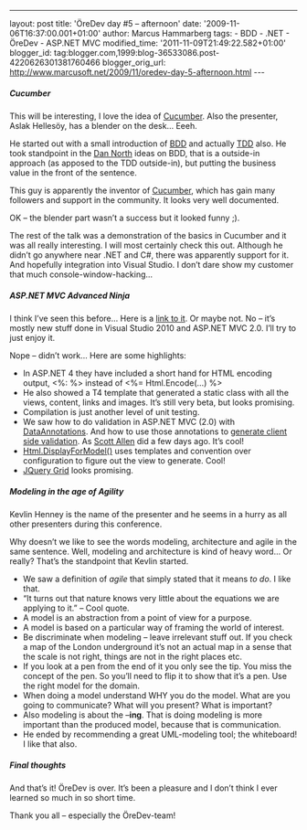 ---
layout: post
title: 'ÖreDev day \#5 – afternoon' date: '2009-11-06T16:37:00.001+01:00'
author: Marcus Hammarberg
tags: - BDD -
.NET - ÖreDev - ASP.NET MVC
modified_time: '2011-11-09T21:49:22.582+01:00'
blogger_id: tag:blogger.com,1999:blog-36533086.post-4220626301381760466
blogger_orig_url: http://www.marcusoft.net/2009/11/oredev-day-5-afternoon.html ---

##### Cucumber

This will be interesting, I love the idea of
<a href="http://cukes.info" target="_blank">Cucumber</a>. Also the
presenter, Aslak Hellesöy, has a blender on the desk… Eeeh.

He started out with a small introduction of
<a href="http://en.wikipedia.org/wiki/Behavior_Driven_Development"
target="_blank">BDD</a> and actually
<a href="http://en.wikipedia.org/wiki/Test-driven_development"
target="_blank">TDD</a> also. He took standpoint in the
<a href="http://dannorth.com" target="_blank">Dan North</a> ideas on
BDD, that is a outside-in approach (as apposed to the TDD outside-in),
but putting the business value in the front of the sentence.

This guy is apparently the inventor of
<a href="http://cukes.info" target="_blank">Cucumber</a>, which has gain
many followers and support in the community. It looks very well
documented.

OK – the blender part wasn’t a success but it looked funny ;).

The rest of the talk was a demonstration of the basics in Cucumber and
it was all really interesting. I will most certainly check this out.
Although he didn’t go anywhere near .NET and C#, there was apparently
support for it. And hopefully integration into Visual Studio. I don’t
dare show my customer that much console-window-hacking…

##### ASP.NET MVC Advanced Ninja

I think I’ve seen this before… Here is a
<a href="http://www.asp.net/learn/mvc-videos/video-7095.aspx"
target="_blank">link to it</a>. Or maybe not. No – it’s mostly new stuff
done in Visual Studio 2010 and ASP.NET MVC 2.0. I’ll try to just enjoy
it.

Nope – didn’t work… Here are some highlights:

-   In ASP.NET 4 they have included a short hand for HTML encoding
    output, \<%: %\> instead of \<%= Html.Encode(…) %\>
-   He also showed a T4 template that generated a static class with all
    the views, content, links and images. It’s still very beta, but
    looks promising.
-   Compilation is just another level of unit testing.
-   We saw how to do validation in ASP.NET MVC (2.0) with <a
    href="http://msdn.microsoft.com/en-us/library/system.componentmodel.dataannotations.aspx"
    target="_blank">DataAnnotations</a>. And how to use those
    annotations to <a
    href="http://msdn.microsoft.com/en-us/library/system.web.mvc.htmlhelper.enableclientvalidation(VS.100).aspx"
    target="_blank">generate client side validation</a>. As
    <a href="http://odetocode.com" target="_blank">Scott Allen</a> did a
    few days ago. It’s cool!
-   <a
    href="http://bradwilson.typepad.com/blog/2009/10/aspnet-mvc-2-templates-part-1-introduction.html"
    target="_blank">Html.DisplayForModel()</a> uses templates and
    convention over configuration to figure out the view to generate.
    Cool!
-   <a href="http://www.trirand.com/blog/" target="_blank">JQuery Grid</a>
    looks promising.

##### Modeling in the age of Agility

Kevlin Henney is the name of the presenter and he seems in a hurry as
all other presenters during this conference.

Why doesn’t we like to see the words modeling, architecture and agile in
the same sentence. Well, modeling and architecture is kind of heavy
word… Or really? That’s the standpoint that Kevlin started.

-   We saw a definition of *agile* that simply stated that it means *to
    do*. I like that.
-   “It turns out that nature knows very little about the equations we
    are applying to it.” – Cool quote.
-   A model is an abstraction from a point of view for a purpose.
-   A model is based on a particular way of framing the world of
    interest.
-   Be discriminate when modeling – leave irrelevant stuff out. If you
    check a map of the London underground it’s not an actual map in a
    sense that the scale is not right, things are not in the right
    places etc.
-   If you look at a pen from the end of it you only see the tip. You
    miss the concept of the pen. So you’ll need to flip it to show that
    it’s a pen. Use the right model for the domain.
-   When doing a model understand WHY you do the model. What are you
    going to communicate? What will you present? What is important?
-   Also modeling is about the –**ing**. That is doing modeling is more
    important than the produced model, because that is communication.
-   He ended by recommending a great UML-modeling tool; the whiteboard!
    I like that also.

##### Final thoughts

And that’s it! ÖreDev is over. It’s been a pleasure and I don’t think I
ever learned so much in so short time.

Thank you all – especially the ÖreDev-team!
